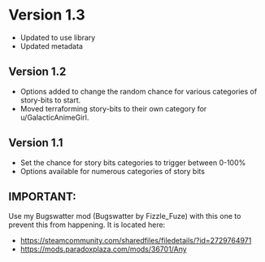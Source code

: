 # Version 1.3
 - Updated to use library
 - Updated metadata

## Version 1.2
- Options added to change the random chance for various categories of story-bits to start.
- Moved terraforming story-bits to their own category for u/GalacticAnimeGirl.

## Version 1.1
- Set the chance for story bits categories to trigger between 0-100%
- Options available for numerous categories of story bits

## IMPORTANT: 
Use my Bugswatter mod (Bugswatter by Fizzle_Fuze) with this one to prevent this from happening. It is located here:
- https://steamcommunity.com/sharedfiles/filedetails/?id=2729764971
- https://mods.paradoxplaza.com/mods/36701/Any